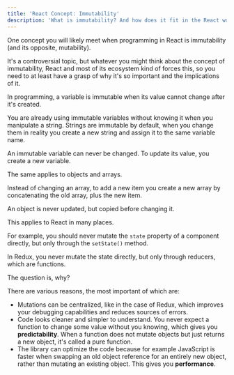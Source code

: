 ```yaml
---
title: 'React Concept: Immutability'
description: 'What is immutability? And how does it fit in the React world?'
---
```


One concept you will likely meet when programming in React is immutability (and its opposite, mutability).

It's a controversial topic, but whatever you might think about the concept of immutability, React and most of its ecosystem kind of forces this, so you need to at least have a grasp of why it's so important and the implications of it.

In programming, a variable is immutable when its value cannot change after it's created.

You are already using immutable variables without knowing it when you manipulate a string. Strings are immutable by default, when you change them in reality you create a new string and assign it to the same variable name.

An immutable variable can never be changed. To update its value, you create a new variable.

The same applies to objects and arrays.

Instead of changing an array, to add a new item you create a new array by concatenating the old array, plus the new item.

An object is never updated, but copied before changing it.

This applies to React in many places.

For example, you should never mutate the `state` property of a component directly, but only through the `setState()` method.

In Redux, you never mutate the state directly, but only through reducers, which are functions.

The question is, why?

There are various reasons, the most important of which are:

- Mutations can be centralized, like in the case of Redux, which improves your debugging capabilities and reduces sources of errors.
- Code looks cleaner and simpler to understand. You never expect a function to change some value without you knowing, which gives you **predictability**. When a function does not mutate objects but just returns a new object, it's called a pure function.
- The library can optimize the code because for example JavaScript is faster when swapping an old object reference for an entirely new object, rather than mutating an existing object. This gives you **performance**.
